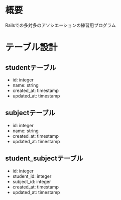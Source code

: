 # 概要
Railsでの多対多のアソシエーションの練習用プログラム

# テーブル設計
## studentテーブル
+ id:   integer
+ name: string
+ created_at:  timestamp
+ updated_at:  timestamp

## subjectテーブル
+ id:   integer
+ name: string
+ created_at:  timestamp
+ updated_at:  timestamp

## student_subjectテーブル
+ id:   integer
+ student_id:  integer
+ subject_id:  integer
+ created_at:  timestamp
+ updated_at:  timestamp
